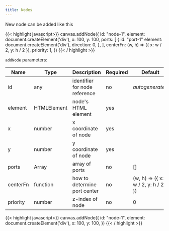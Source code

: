 ```yaml
---
title: Nodes
---
```


New node can be added like this

{{< highlight javascript>}}
canvas.addNode({
  id: "node-1",
  element: document.createElement('div'),
  x: 100,
  y: 100,
  ports: [
    {
      id: "port-1"
      element: document.createElement('div'),
      direction: 0,
    },
  ],
  centerFn: (w, h) => ({ x: w / 2, y: h / 2 }),
  priority: 1,
})
{{< / highlight >}}

`addNode` parameters:

| Name     | Type        |  Description                  | Required | Default                            |
|----------|-------------|-------------------------------|----------|------------------------------------|
| id       | any         | identifier for node reference | no       | _autogenerated_                    |
| element  | HTMLElement | node's HTML element           | yes      |                                    |
| x        | number      | x coordinate of node          | yes      |                                    |
| y        | number      | y coordinate of node          | yes      |                                    |
| ports    | Array       | array of ports                | no       | []                                 |
| centerFn | function    | how to determine port center  | no       | (w, h) => ({ x: w / 2, y: h / 2 }) |
| priority | number      | z-index of node               | no       | 0                                  |


{{< highlight javascript>}}
canvas.addNode({
  id: "node-1",
  element: document.createElement('div'),
  x: 100,
  y: 100,
})
{{< / highlight >}}

